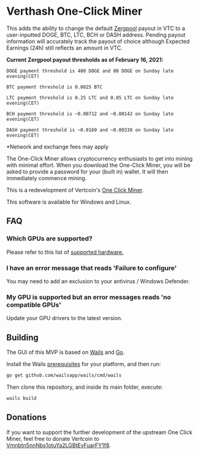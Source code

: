 # Verthash One-Click Miner

This adds the ability to change the default [Zergpool](https://zergpool.com/site/faq) payout in VTC to a user-inputted DOGE, BTC, LTC, BCH or DASH address.  Pending payout information will accurately track the payout of choice although Expected Earnings (24h) still reflects an amount in VTC.

**Current Zergpool payout thresholds as of February 16, 2021:**

`DOGE payment threshold is 400 DOGE and 80 DOGE on Sunday late evening(CET)`

`BTC payment threshold is 0.0025 BTC`

`LTC payment threshold is 0.25 LTC and 0.05 LTC on Sunday late evening(CET)`

`BCH payment threshold is ~0.00712 and ~0.00142 on Sunday late evening(CET)`

`DASH payment threshold is ~0.0169 and ~0.00338 on Sunday late evening(CET)`

*Network and exchange fees may apply

The One-Click Miner allows cryptocurrency enthusiasts to get into mining with minimal effort. When you download the One-Click Miner, you will be asked to provide a password for your (built in) wallet. It will then immediately commence mining.

This is a redevelopment of Vertcoin's [One Click Miner](https://github.com/vertcoin-project/one-click-miner).

This software is available for Windows and Linux.

## FAQ

### Which GPUs are supported?

Please refer to this list of [supported hardware.](https://github.com/CryptoGraphics/VerthashMiner#supported-hardware)

### I have an error message that reads 'Failure to configure'

You may need to add an exclusion to your antivirus / Windows Defender.

### My GPU is supported but an error messages reads 'no compatible GPUs'

Update your GPU drivers to the latest version.


## Building

The GUI of this MVP is based on [Wails](https://wails.app) and [Go](https://golang.org/).

Install the Wails [prerequisites](https://wails.app/home.html#prerequisites) for your platform, and then run:

```bash
go get github.com/wailsapp/wails/cmd/wails
```

Then clone this repository, and inside its main folder, execute:

```bash
wails build
```

## Donations

If you want to support the further development of the upstream One Click Miner, feel free to donate Vertcoin to [Vmnbtn5nnNbs1otuYa2LGBtEyFuarFY1f8](https://insight.vertcoin.org/address/Vmnbtn5nnNbs1otuYa2LGBtEyFuarFY1f8).
